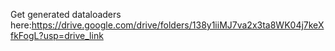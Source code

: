 Get generated dataloaders here:https://drive.google.com/drive/folders/138y1iiMJ7va2x3ta8WK04j7keXfkFogL?usp=drive_link